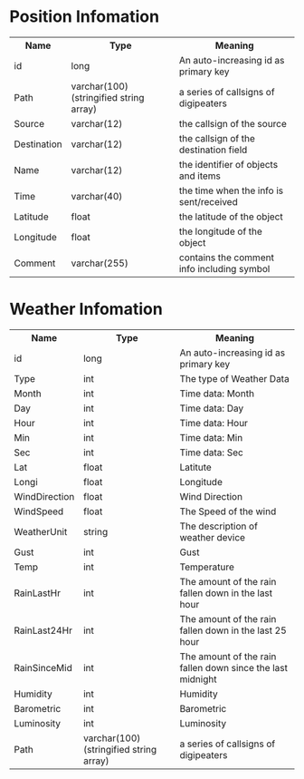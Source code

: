 # Position Infomation
<table>
	<tr>
		<th>Name</th>
		<th>Type</th>
		<th>Meaning</th>
	</tr>
	<tr>
		<td>id</td>
		<td>long</td>
		<td>An auto-increasing id as primary key</td>
	</tr>
	<tr>
		<td>Path</td>
		<td>varchar(100) (stringified string array)</td>
		<td>a series of callsigns of digipeaters</td>
	</tr>
	<tr>
		<td>Source</td>
		<td>varchar(12)</td>
		<td>the callsign of the source</td>
	</tr>
	<tr>
		<td>Destination</td>
		<td>varchar(12)</td>
		<td>the callsign of the destination field</td>
	</tr>
	<tr>
		<td>Name</td>
		<td>varchar(12)</td>
		<td>the identifier of objects and items</td>
	</tr>
	<tr>
		<td>Time</td>
		<td>varchar(40)</td>
		<td>the time when the info is sent/received</td>
	</tr>
	<tr>
		<td>Latitude</td>
		<td>float</td>
		<td>the latitude of the object</td>
	</tr>
	<tr>
		<td>Longitude</td>
		<td>float</td>
		<td>the longitude of the object</td>
	</tr>
	<tr>
		<td>Comment</td>
		<td>varchar(255)</td>
		<td>contains the comment info including symbol</td>
	</tr>
</table>

# Weather Infomation
<table>
	<tr>
		<th>Name</th>
		<th>Type</th>
		<th>Meaning</th>
	</tr>
	<tr>
		<td>id</td>
		<td>long</td>
		<td>An auto-increasing id as primary key</td>
	</tr>
	<tr>
		<td>Type</td>
		<td>int</td>
		<td>The type of Weather Data</td>
	</tr>
	<tr>
		<td>Month</td>
		<td>int</td>
		<td>Time data: Month</td>
	</tr>
	<tr>
		<td>Day</td>
		<td>int</td>
		<td>Time data: Day</td>
	</tr>
	<tr>
		<td>Hour</td>
		<td>int</td>
		<td>Time data: Hour</td>
	</tr>
	<tr>
		<td>Min</td>
		<td>int</td>
		<td>Time data: Min</td>
	</tr>
	<tr>
		<td>Sec</td>
		<td>int</td>
		<td>Time data: Sec</td>
	</tr>
	<tr>
		<td>Lat</td>
		<td>float</td>
		<td>Latitute</td>
	</tr>
	<tr>
		<td>Longi</td>
		<td>float</td>
		<td>Longitude</td>
	</tr>
	<tr>
		<td>WindDirection</td>
		<td>float</td>
		<td>Wind Direction</td>
	</tr>
	<tr>
		<td>WindSpeed</td>
		<td>float</td>
		<td>The Speed of the wind</td>
	</tr>
	<tr>
		<td>WeatherUnit</td>
		<td>string</td>
		<td>The description of weather device</td>
	</tr>
	<tr>
		<td>Gust</td>
		<td>int</td>
		<td>Gust</td>
	</tr>
	<tr>
		<td>Temp</td>
		<td>int</td>
		<td>Temperature</td>
	</tr>
	<tr>
		<td>RainLastHr</td>
		<td>int</td>
		<td>The amount of the rain fallen down in the last hour</td>
	</tr>
	<tr>
		<td>RainLast24Hr</td>
		<td>int</td>
		<td>The amount of the rain fallen down in the last 25 hour</td>
	</tr>
	<tr>
		<td>RainSinceMid</td>
		<td>int</td>
		<td>The amount of the rain fallen down since the last midnight</td>
	</tr>
	<tr>
		<td>Humidity</td>
		<td>int</td>
		<td>Humidity</td>
	</tr>
	<tr>
		<td>Barometric</td>
		<td>int</td>
		<td>Barometric</td>
	</tr>
	<tr>
		<td>Luminosity</td>
		<td>int</td>
		<td>Luminosity</td>
	</tr>
	<tr>
		<td>Path</td>
		<td>varchar(100) (stringified string array)</td>
		<td>a series of callsigns of digipeaters</td>
	</tr>
</table>
